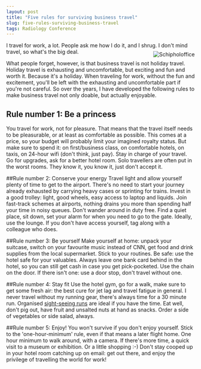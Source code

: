 ```yaml
---
layout: post
title: "Five rules for surviving business travel"
slug: five-rules-surviving-business-travel
tags: Radiology Conference
---
```


 I travel for work, a lot. People ask me how I do it, and I shrug. I don't mind travel, so what's the big deal.
 <img src="https://dl.dropboxusercontent.com/u/3579694/marionsmits.net/2015/Schiphol_office.jpg" style="float:right;margin:0.5em 0em 0.5em 1em" alt="Schipholoffice">


What people forget, however, is that business travel is not holiday travel. Holiday travel is exhausting and uncomfortable, but exciting and fun and worth it. Because it's a holiday. When traveling for work, without the fun and excitement, you'll be left with the exhausting and uncomfortable part if you're not careful. So over the years, I have developed the following rules to make business travel not only doable, but actually enjoyable. 

## Rule number 1: Be a princess

You travel for work, not for pleasure. That means that the travel itself needs to be pleasurable, or at least as comfortable as possible. This comes at a price, so your budget will probably limit your imagined royalty status. But make sure to spend it: on first/business class, on comfortable hotels, on taxis, on 24-hour wifi (don't think, just pay). Stay in charge of your travel. Go for upgrades, ask for a better hotel room. Solo travellers are often put in the worst rooms. They know it, you know it, just don't accept it.

##Rule number 2: Conserve your energy 
Travel light and allow yourself plenty of time to get to the airport. There's no need to start your journey already exhausted by carrying heavy cases or sprinting for trains. Invest in a good trolley: light, good wheels, easy access to laptop and liquids. Join fast-track schemes at airports, nothing drains you more than spending half your time in noisy queues. Don't wander around in duty free. Find a quiet place, sit down, set your alarm for when you need to go to the gate. Ideally, use the lounge. If you don't have access yourself, tag along with a colleague who does. 

##Rule number 3: Be yourself 
Make yourself at home: unpack your suitcase, switch on your favourite music instead of CNN, get food and drink supplies from the local supermarket. Stick to your routines. Be safe: use the hotel safe for your valuables. Always leave one bank card behind in the hotel, so you can still get cash in case you get pick-pocketed. Use the chain on the door. If there isn't one: use a door stop, don't travel without one.

##Rule number 4: Stay fit
Use the hotel gym, go for a walk, make sure to get some fresh air: the best cure for jet lag and travel fatigue in general. I never travel without my running gear, there's always time for a 30 minute run. Organised [sight-seeing runs](http://www.gorunningtours.com) are ideal if you have the time. Eat well, don't pig out, have fruit and unsalted nuts at hand as snacks. Order a side of vegetables or side salad, always.

##Rule number 5: Enjoy! 
You won't survive if you don't enjoy yourself. Stick to the 'one-hour-minimum' rule, even if that means a later flight home. One hour minimum to walk around, with a camera. If there's more time, a quick visit to a museum or exhibition. Or a little shopping :-) Don't stay cooped up in your hotel room catching up on email: get out there, and enjoy the privilege of travelling the world for work!
